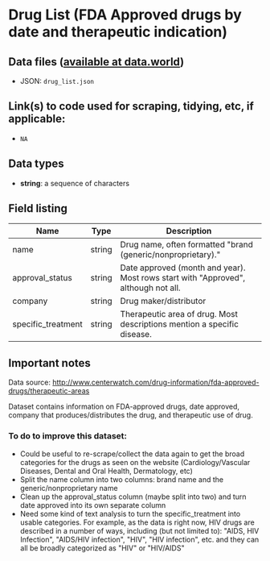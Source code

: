 # Drug List (FDA Approved drugs by date and therapeutic indication)

## Data files ([available at data.world](https://data.world/data4democracy/drug-spending))

* JSON: `drug_list.json`

## Link(s) to code used for scraping, tidying, etc, if applicable:

* `NA`

## Data types
* **string**: a sequence of characters


## Field listing
|Name                |Type    |Description|
|--------------------|--------|-----------|
|name                |string  |Drug name, often formatted "brand (generic/nonproprietary)." |
|approval_status     |string  |Date approved (month and year). Most rows start with "Approved", although not all. |
|company             |string  |Drug maker/distributor |
|specific_treatment  |string  |Therapeutic area of drug. Most descriptions mention a specific disease. |


## Important notes

Data source: http://www.centerwatch.com/drug-information/fda-approved-drugs/therapeutic-areas

Dataset contains information on FDA-approved drugs, date approved, company that produces/distributes the drug, and therapeutic use of drug.

### To do to improve this dataset:
* Could be useful to re-scrape/collect the data again to get the broad categories for the drugs as seen on the website (Cardiology/Vascular Diseases, Dental and Oral Health, Dermatology, etc)
* Split the name column into two columns: brand name and the generic/nonproprietary name
* Clean up the approval_status column (maybe split into two) and turn date approved into its own separate column
* Need some kind of text analysis to turn the specific_treatment into usable categories. For example, as the data is right now, HIV drugs are described in a number of ways, including (but not limited to): "AIDS, HIV Infection", "AIDS/HIV infection", "HIV", "HIV infection", etc. and they can all be broadly categorized as "HIV" or "HIV/AIDS"
